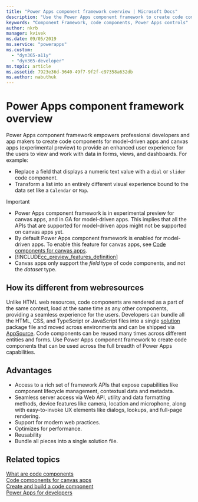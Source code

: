 ```yaml
---
title: "Power Apps component framework overview | Microsoft Docs"
description: "Use the Power Apps component framework to create code components to provide enhanced experiences for people to view and work with data in forms, views, and dashboards."
keywords: "Component Framework, code components, Power Apps controls"
author: nkrb 
manager: kvivek
ms.date: 09/05/2019
ms.service: "powerapps"
ms.custom:
  - "dyn365-a11y"
  - "dyn365-developer"
ms.topic: article
ms.assetid: 7923e36d-3640-49f7-9f2f-c97358a632db
ms.author: nabuthuk
---
```


# Power Apps component framework overview

Power Apps component framework empowers professional developers and app makers to create code components for model-driven apps and canvas apps (experimental preview) to provide an enhanced user experience for the users to view and work with data in forms, views, and dashboards. For example:

- Replace a field that displays a numeric text value with a `dial` or `slider` code component.
- Transform a list into an entirely different visual experience bound to the data set like a `Calendar` or `Map`.

> [!IMPORTANT]
> - Power Apps component framework is in experimental preview for canvas apps, and in GA for model-driven apps. This implies that all the APIs that are supported for model-driven apps might not be supported on canvas apps yet.
> - By default Power Apps component framework is enabled for model-driven apps. To enable this feature for canvas apps, see [Code components for canvas apps](component-framework-for-canvas-apps.md).
> - [!INCLUDE[cc_preview_features_definition](../../includes/cc-preview-features-definition.md)]
> - Canvas apps only support the *field* type of code components, and not the *dataset* type.

## How its different from webresources

 Unlike HTML web resources, code components are rendered as a part of the same context, load at the same time as any other components, providing a seamless experience for the users. Developers can bundle all the HTML, CSS, and TypeScript or JavaScript files into a single [solution](https://docs.microsoft.com/dynamics365/customer-engagement/customize/solutions-overview) package file and moved across environments and can be shipped via [AppSource](https://appsource.microsoft.com/marketplace/apps?page=1&product=dynamics-365). Code components can be reused many times across different entities and forms. Use Power Apps component framework to create code components that can be used across the full breadth of Power Apps capabilities.

## Advantages 

- Access to a rich set of framework APIs that expose capabilities like component lifecycle management, contextual data and metadata. 
- Seamless server access via Web API, utility and data formatting methods, device features like camera, location and microphone, along with easy-to-invoke UX elements like dialogs, lookups, and full-page rendering.  
- Support for modern web practices.
- Optimizes for performance.
- Reusability
- Bundle all pieces into a single solution file.

## Related topics

[What are code components](custom-controls-overview.md)<br/>
[Code components for canvas apps](component-framework-for-canvas-apps.md)<br/>
[Create and build a code component](create-custom-controls-using-pcf.md)<br/>
[Power Apps for developers](https://docs.microsoft.com/powerapps/#pivot=home&panel=developer)

